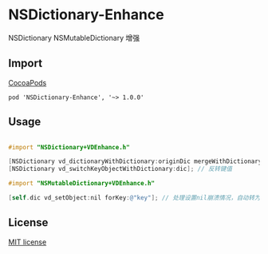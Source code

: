 # NSDictionary-Enhance
NSDictionary NSMutableDictionary 增强

## Import
[CocoaPods](http://cocoapods.org)

`pod 'NSDictionary-Enhance', '~> 1.0.0'`

## Usage
```objective-c

#import "NSDictionary+VDEnhance.h"

[NSDictionary vd_dictionaryWithDictionary:originDic mergeWithDictionary:dic]; // 合并两个Dic，若Key相同则写入后者的值
[NSDictionary vd_switchKeyObjectWithDictionary:dic]; // 反转键值

```

```objective-c
#import "NSMutableDictionary+VDEnhance.h"

[self.dic vd_setObject:nil forKey:@"key"]; // 处理设置nil崩溃情况，自动转为NSNull

```
## License

[MIT license](LICENSE)
